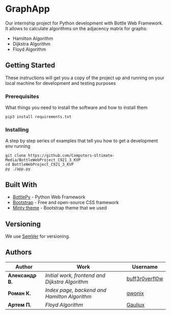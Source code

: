 # GraphApp

Our internship project for Python development with Bottle Web Framework. It allows to calculate algorithms on the adjacency matrix for graphs:
- Hamilton Algorithm
- Dijkstra Algorithm
- Floyd Algorithm

## Getting Started

These instructions will get you a copy of the project up and running on your local machine for development and testing purposes

### Prerequisites

What things you need to install the software and how to install them

```
pip3 install requirements.txt
```

### Installing

A step by step series of examples that tell you how to get a development env running

```
git clone https://github.com/Computers-Ultimate-Media/BottleWebProject_C921_3_KVP
cd BottleWebProject_C921_3_KVP
py ./app.py
```

## Built With

* [BottlePy](https://bottlepy.org/) - Python Web Framework
* [Bootstrap](https://getbootstrap.com/) - Free and open-source CSS framework
* [Minty theme](https://bootswatch.com/minty/) - Bootstrap theme that we used

## Versioning

We use [SemVer](http://semver.org/) for versioning.

## Authors

| Author           | Work                                            | Username                                            |
|------------------|-------------------------------------------------|-----------------------------------------------------|
| **Александр В.** | *Initial work, frontend and Dijkstra Algorithm* | [buff3r0verfl0w](https://github.com/buff3r0verfl0w) |
| **Роман К.**     | *Index page, backend and Hamilton Algorithm*    | [qwonix](https://github.com/qwonix)                 |
| **Артем П.**     | *Floyd Algorithm*                               | [Gauliux](https://github.com/Gauliux)               |
